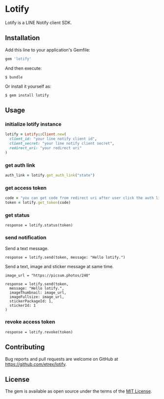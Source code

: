 # Lotify

Lotify is a LINE Notify client SDK.

## Installation

Add this line to your application's Gemfile:

```ruby
gem 'lotify'
```

And then execute:

    $ bundle

Or install it yourself as:

    $ gem install lotify

## Usage

### initialize lotify instance

```ruby
lotify = Lotify::Client.new(
  client_id: "your line notify client id",
  client_secret: "your line notify client secret",
  redirect_uri: "your redirect uri"
)
```

### get auth link

```ruby
auth_link = lotify.get_auth_link("state")
```

### get access token

```ruby
code = "you can get code from redirect uri after user click the auth link"
token = lotify.get_token(code)
```

### get status

```
response = lotify.status(token)
```

### send notification

Send a text message.

```
response = lotify.send(token, message: "Hello lotify.")
```

Send a text, image and sticker message at same time.

```
image_url = "https://picsum.photos/240"

response = lotify.send(token,
  message: "Hello lotify.",
  imageThumbnail: image_url,
  imageFullsize: image_url,
  stickerPackageId: 1,
  stickerId: 1
)
```

### revoke access token

```
response = lotify.revoke(token)
```

## Contributing

Bug reports and pull requests are welcome on GitHub at https://github.com/etrex/lotify.

## License

The gem is available as open source under the terms of the [MIT License](https://opensource.org/licenses/MIT).

